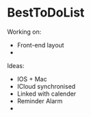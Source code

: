 # BestToDoList

Working on:
 - Front-end layout 
 - 

Ideas: 
- IOS + Mac 
- ICloud synchronised 
- Linked with calender 
- Reminder Alarm 
- 
